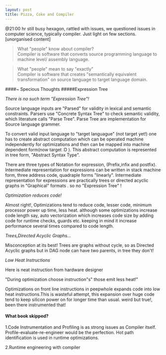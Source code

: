 ```yaml
---
layout: post
title: Pizza, Coke and Compiler
---
```

@21:00 hr  still busy hexagon, rattled with issues, we questioned issues in  computer science, typically  compiler.
Just light on  few sections. [unorganised content] 

> What "people" know about compiler? <br/>
>Compiler is software that converts source programming language to machine level/ assembly language.

>What "people" mean to say "exactly" <br/>
>Compiler is software that creates "semantically equivalent transformation" on source language to target language domain.


####\~ Specious Thoughts 
#####Expression Tree

*There is no such term "Expression Tree"!*

Source language inputs are "Parsed" for validity in lexical and semantic constraints. Parsers use "Concrete Syntax Tree" to check semantic validity,
which literature calls "Parse Tree". Parse Tree are implementation for Source language grammer.

To convert valid input language to "target languague" (not target yet!) one has to create abstract computation which can be operated machine independently for optimizations and then can be mapped into machine dependent form(now target :D ). This abstract computation is represented in 
tree form, "Abstract Syntax Type".

There are three types of Notation for expression, (Prefix,infix and postfix). 
Intermediate representation for expressions can be written in stack machine form, three address code, quadraple forms "linearly".
Intermediate representation for expressions are practically trees or directed acyclic graphs in  "Graphical" formats .
so no "Expression Tree" !

*Optimization reduces code!*

Almost right!, Optimizations tend to reduce code, lesser code, minimum processor power up time, less heat.
although some optimizations increase code length say, auto vectorization which increases code size by adding code for runtime checks,
guards etc. keeping in mind it increase performance several times compared to code length.


*Trees,Directed Acyclic Graphs...*

Misconception at its best! Trees are graphs without cycle, so as Directed Acyclic graphs but in DAG node can have two parents, in tree they don't!

*Low Heat Instructions* 

Here is neat instruction from hardware designer 

"During optimization choose instruction"s"  those emit less heat!"

Optimizations on front line instructions in peepwhole expands code into low heat instructions.This is wasteful attempt, this expansion over huge code tend to keep silicon power on for longer time than usual. weird but true!, been there instrumented that!

#### What book skipped?
1.Code Instrumentation and Profiling is as strong issues as Compiler itself. Profile-evaluate-re-engineer would be the perfection.
Hot path identification is used in runtime optimizations.

2.Runtime engineering with compiler

